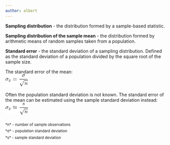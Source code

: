 ```yaml
---
author: albert
---
```

<!--more-->
**Sampling distribution** - the distribution formed by a sample-based statistic.

**Sampling distribution of the sample mean** - the distribution formed by arithmetic means of random samples taken from a population.

**Standard error** - the standard deviation of a sampling distribution. Defined as the standard deviation of a population divided by the square root of the sample size. 

The standard error of the mean: <br />
![Standard error](/assets/images/handbook/statistics/standard_error.gif)

Often the population standard deviation is not known. The standard error of the mean can be estimated using the sample standard deviation instead: <br />
![Standard error approximation](/assets/images/handbook/statistics/standard_error_approx.gif)

<sub>
*n* - number of sample observations <br />
*&sigma;* - population standard deviation <br />
*s* - sample standard deviation
</sub>
